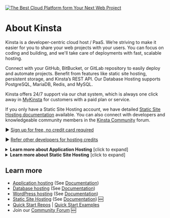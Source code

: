 [![The Best Cloud Platform form Your Next Web Project](https://user-images.githubusercontent.com/2342458/220064136-2c61e878-eb41-4c77-a5f5-482dbebeac2f.png)](https://kinsta.com)


# About Kinsta

Kinsta is a developer-centric cloud host / PaaS. We’re striving to make it easier for you to share your web projects with your users. You can focus on coding and building, and we'll take care of deployments with fast, scalable hosting.

Connect with your GitHub, BitBucket, or GitLab repository to easily deploy and automate projects. Benefit from features like static site hosting, persistent storage, and Kinsta’s REST API. Our Database Hosting supports PostgreSQL, MariaDB, Redis, and MySQL.

Kinsta offers 24/7 support via our chat system, which is always one click away in [MyKinsta](https://my.kinsta.com/) for customers with a paid plan or service.

If you only have a Static Site Hosting account, we have detailed [Static Site Hosting documentation](https://kinsta.com/docs/static-site-hosting/) available. You can also connect with developers and knowledgeable community members in the [Kinsta Community](https://community.kinsta.com/c/static-sites/22) forum.


▶️ [Sign up for free, no credit card required](https://kinsta.com/signup/)

▶️ [Refer other developers for hosting credits](https://kinsta.com/feature-updates/referrals/)

<details>
<summary><strong>Learn more about Application Hosting</strong> [click to expand]</summary>
  
https://user-images.githubusercontent.com/2342458/221495693-bfc4b030-6f20-4c27-b645-c141201e534a.mp4

</details>
<details>
<summary><strong>Learn more about Static Site Hosting</strong> [click to expand]</summary>  

https://github.com/kinsta/.github/assets/2342458/7c6a704a-89e7-4f56-8b51-33f700baff70

</details>

## Learn more
- [Application hosting](https://kinsta.com/application-hosting/) (See [Documentation](https://kinsta.com/docs/application-hosting/))
- [Database hosting](https://kinsta.com/database-hosting/) (See [Documentation](https://kinsta.com/docs/database-hosting/))
- [WordPress hosting](https://kinsta.com/wordpress-hosting/) (See [Documentation](https://kinsta.com/docs/wordpress-hosting/))
- [Static Site Hosting](https://kinsta.com/static-site-hosting/) (See [Documentation](https://kinsta.com/docs/static-site-hosting/)) 🆕
- [Quick Start Repos](https://github.com/orgs/kinsta/repositories?q=&type=template&language=&sort=) | [Quick Start Examples](https://kinsta.com/docs/application-hosting/quick-start-examples/)
- Join our [Community Forum](https://community.kinsta.com/) 🆕

